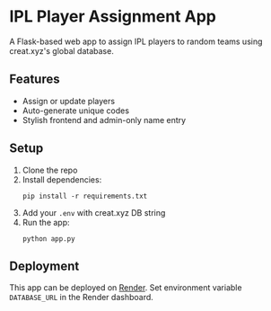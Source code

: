 # IPL Player Assignment App

A Flask-based web app to assign IPL players to random teams using creat.xyz's global database.

## Features
- Assign or update players
- Auto-generate unique codes
- Stylish frontend and admin-only name entry

## Setup

1. Clone the repo
2. Install dependencies:
   ```
   pip install -r requirements.txt
   ```
3. Add your `.env` with creat.xyz DB string
4. Run the app:
   ```
   python app.py
   ```

## Deployment
This app can be deployed on [Render](https://render.com/). Set environment variable `DATABASE_URL` in the Render dashboard.
